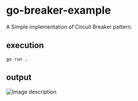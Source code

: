 # go-breaker-example
A Simple implementation of Circuit Breaker pattern.


## execution

`go run .`

## output

![Image description](https://dev-to-uploads.s3.amazonaws.com/uploads/articles/1xumw31hziyxgj3rk2xu.gif)